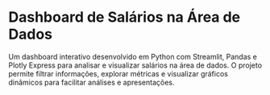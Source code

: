 # Dashboard de Salários na Área de Dados
Um dashboard interativo desenvolvido em Python com Streamlit, Pandas e Plotly Express para analisar e visualizar salários na área de dados. O projeto permite filtrar informações, explorar métricas e visualizar gráficos dinâmicos para facilitar análises e apresentações.
